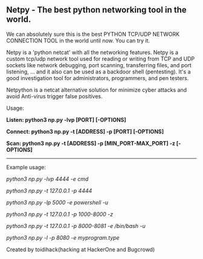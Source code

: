 ## Netpy - The best python networking tool in the world.

We can absolutely sure this is the best PYTHON TCP/UDP 
NETWORK CONNECTION TOOL in the world until now. You can try 
it.

Netpy is a 'python netcat' with all the networking features. 
Netpy is a custom tcp/udp network tool used for reading or 
writing from TCP and UDP sockets like network debugging, port 
scanning, transferring files, and port listening, ... and it 
also can be used as a backdoor shell (pentesting). It's a good 
investigation tool for administrators, programmers, and pen
testers.

Netpython is a netcat alternative solution for minimize cyber 
attacks and avoid Anti-virus trigger false positives.

Usage:

**Listen: python3 np.py -lvp [PORT] [-OPTIONS]**

**Connect: python3 np.py -t [ADDRESS] -p [PORT] [-OPTIONS]**

**Scan: python3 np.py -t [ADDRESS] -p [MIN_PORT-MAX_PORT] -z [-OPTIONS]**

****
Example usage:


*python3 np.py -lvp 4444 -e cmd*

*python3 np.py -t 127.0.0.1 -p 4444*

*python3 np.py -lp 5000 -e powershell -u*

*python3 np.py -t 127.0.0.1 -p 1000-8000 -z*

*python3 np.py -t 127.0.0.1 -p 8000-8081 -e /bin/bash -u*

*python3 np.py -l -p 8080 -e myprogram.type*



Created by toidihack(hacking at HackerOne and Bugcrowd)
 
